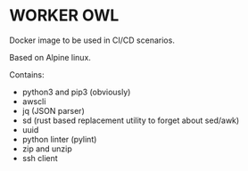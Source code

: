 # WORKER OWL

Docker image to be used in CI/CD scenarios.

Based on Alpine linux.

Contains:
- python3 and pip3 (obviously)
- awscli
- jq (JSON parser)
- sd (rust based replacement utility to forget about sed/awk)
- uuid
- python linter (pylint)
- zip and unzip
- ssh client
